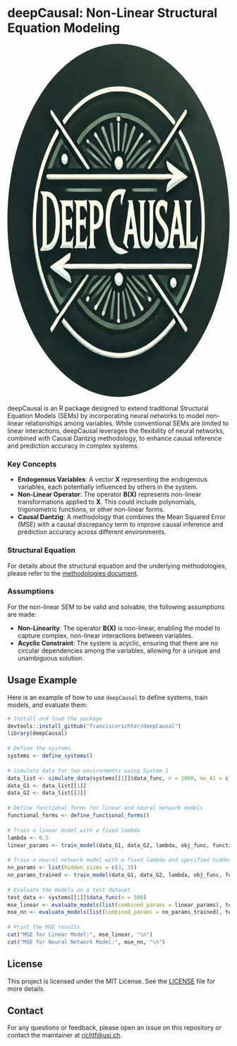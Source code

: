 # deepCausal: Non-Linear Structural Equation Modeling

<img src="man/figures/logo.png" alt="deepCausal Logo" style="border-radius: 50%; width: 800px; height: 800px;"/>

deepCausal is an R package designed to extend traditional Structural Equation Models (SEMs) by incorporating neural networks to model non-linear relationships among variables. While conventional SEMs are limited to linear interactions, deepCausal leverages the flexibility of neural networks, combined with Causal Dantzig methodology, to enhance causal inference and prediction accuracy in complex systems.

### **Key Concepts**

- **Endogenous Variables**: A vector **X** representing the endogenous variables, each potentially influenced by others in the system.
- **Non-Linear Operator**: The operator **B(X)** represents non-linear transformations applied to **X**. This could include polynomials, trigonometric functions, or other non-linear forms.
- **Causal Dantzig**: A methodology that combines the Mean Squared Error (MSE) with a causal discrepancy term to improve causal inference and prediction accuracy across different environments.

### Structural Equation

For details about the structural equation and the underlying methodologies, please refer to the [methodologies document](man/figures/methodologies.pdf).

### **Assumptions**

For the non-linear SEM to be valid and solvable, the following assumptions are made:

- **Non-Linearity**: The operator **B(X)** is non-linear, enabling the model to capture complex, non-linear interactions between variables.
- **Acyclic Constraint**: The system is acyclic, ensuring that there are no circular dependencies among the variables, allowing for a unique and unambiguous solution.

## Usage Example

Here is an example of how to use `deepCausal` to define systems, train models, and evaluate them:

```r
# Install and load the package
devtools::install_github("franciscorichter/deepCausal")
library(deepCausal)

# Define the systems
systems <- define_systems()

# Simulate data for two environments using System 1
data_list <- simulate_data(systems[[1]]$data_func, n = 1000, mu_A1 = c(0, 0.5), sigma_A1 = c(1, 1), mu_A2 = c(0, 0.5), sigma_A2 = c(1, 1))
data_G1 <- data_list[[1]]
data_G2 <- data_list[[2]]

# Define functional forms for linear and neural network models
functional_forms <- define_functional_forms()

# Train a linear model with a fixed lambda
lambda <- 0.5
linear_params <- train_model(data_G1, data_G2, lambda, obj_func, functional_forms$linear)

# Train a neural network model with a fixed lambda and specified hidden layers
nn_params <- list(hidden_sizes = c(3, 3))
nn_params_trained <- train_model(data_G1, data_G2, lambda, obj_func, functional_forms$neural_network, parameters = nn_params, nn = TRUE)

# Evaluate the models on a test dataset
test_data <- systems[[1]]$data_func(n = 500)
mse_linear <- evaluate_models(list(combined_params = linear_params), test_data, define_functional_forms, nn_params, model_type = "linear")
mse_nn <- evaluate_models(list(combined_params = nn_params_trained), test_data, define_functional_forms, nn_params, model_type = "neural_network")

# Print the MSE results
cat("MSE for Linear Model:", mse_linear, "\n")
cat("MSE for Neural Network Model:", mse_nn, "\n")

```

## **License**

This project is licensed under the MIT License. See the [LICENSE](LICENSE) file for more details.

## **Contact**

For any questions or feedback, please open an issue on this repository or contact the maintainer at [richtf@usi.ch](mailto:richtf@usi.ch).



